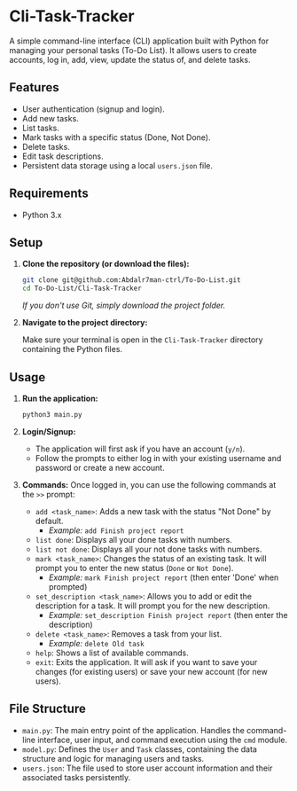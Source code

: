 # Cli-Task-Tracker

A simple command-line interface (CLI) application built with Python for managing your personal tasks (To-Do List). It allows users to create accounts, log in, add, view, update the status of, and delete tasks.

## Features

* User authentication (signup and login).
* Add new tasks.
* List tasks.
* Mark tasks with a specific status (Done, Not Done).
* Delete tasks.
* Edit task descriptions.
* Persistent data storage using a local `users.json` file.

## Requirements

* Python 3.x

## Setup

1. **Clone the repository (or download the files):**

    ```bash
    git clone git@github.com:Abdalr7man-ctrl/To-Do-List.git
    cd To-Do-List/Cli-Task-Tracker
    ```

    *If you don't use Git, simply download the project folder.*

2. **Navigate to the project directory:**

    Make sure your terminal is open in the `Cli-Task-Tracker` directory containing the Python files.

## Usage

1. **Run the application:**

    ```bash
    python3 main.py
    ```

2. **Login/Signup:**
    * The application will first ask if you have an account (`y/n`).
    * Follow the prompts to either log in with your existing username and password or create a new account.

3. **Commands:**
    Once logged in, you can use the following commands at the `>>` prompt:

    * `add <task_name>`: Adds a new task with the status "Not Done" by default.
        * *Example:* `add Finish project report`
    * `list done`: Displays all your done tasks with numbers.
    * `list not done`: Displays all your not done tasks with numbers.
    * `mark <task_name>`: Changes the status of an existing task. It will prompt you to enter the new status (`Done` or `Not Done`).
        * *Example:* `mark Finish project report` (then enter 'Done' when prompted)
    * `set_description <task_name>`: Allows you to add or edit the description for a task. It will prompt you for the new description.
        * *Example:* `set_description Finish project report` (then enter the description)
    * `delete <task_name>`: Removes a task from your list.
        * *Example:* `delete Old task`
    * `help`: Shows a list of available commands.
    * `exit`: Exits the application. It will ask if you want to save your changes (for existing users) or save your new account (for new users).

## File Structure

* `main.py`: The main entry point of the application. Handles the command-line interface, user input, and command execution using the `cmd` module.
* `model.py`: Defines the `User` and `Task` classes, containing the data structure and logic for managing users and tasks.
* `users.json`: The file used to store user account information and their associated tasks persistently.
